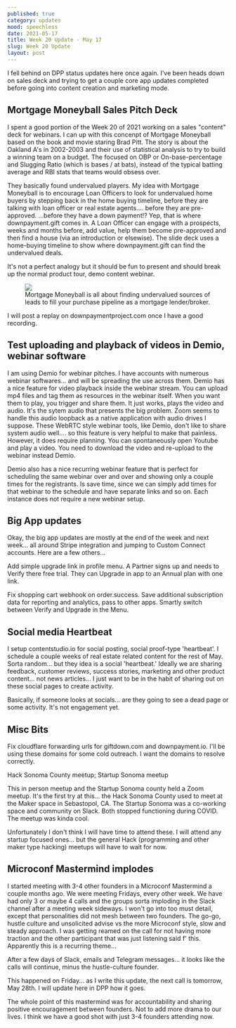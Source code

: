 ```yaml
---
published: true
category: updates
mood: speechless
date: 2021-05-17
title: Week 20 Update - May 17
slug: Week 20 Update
layout: post
---
```


I fell behind on DPP status updates here once again.  I've been heads down on sales deck and trying to get a couple core app updates completed before going into content creation and marketing mode.


## Mortgage Moneyball Sales Pitch Deck

I spent a good portion of the Week 20 of 2021 working on a sales "content" deck for webinars.   I can up with this concenpt of Mortgage Moneyball based on the book and movie staring Brad Pitt.  The story is about the Oakland A's in 2002-2003 and their use of statistical analysis to try to build a winning team on a budget.  The focused on OBP or On-base-percentage and Slugging Ratio (which is bases / at bats), instead of the typical batting average and RBI stats that teams would obsess over.  

They basically found undervalued players.  My idea with Mortgage Moneyball is to encourage Loan Officers to look for undervalued home buyers by stepping back in the home buying timeline, before they are talking with loan officer or real estate agents.... before they are pre-approved.  ...before they have a down payment!?  Yep, that is where downpayment.gift comes in.  A Loan Officer can engage with a prospects, weeks and months before, add value, help them become pre-approved and then find a house (via an introduction or elsewise).  The slide deck uses a home-buying timeline to show where downpayment.gift can find the undervalued deals.

It's not a perfect analogy but it should be fun to present and should break up the normal product tour, demo content webinar.

<figure class="aligncenter">
    <img width="" src="/assets/images/screenshots/mortgage-moneyball-slides.gif" />
    <figcaption>Mortgage Moneyball is all about finding undervalued sources of leads to fill your purchase pipeline as a mortgage lender/broker.</figcaption>
</figure>

I will post a replay on downpaymentproject.com once I have a good recording.

<!--more-->

## Test uploading and playback of videos in Demio, webinar software

I am using Demio for webinar pitches.  I have accounts with numerous webinar softwares... and will be spreading the use across them.  Demio has a nice feature for video playback inside the webinar stream. You can upload mp4 files and tag them as resources in the webinar itself.  When you want them to play, you trigger and share them.  It just works, plays the video and audio.   It's the sytem audio that presents the big problem.  Zoom seems to handle this audio loopback as a native application with audio drives I suppose.  These WebRTC style webinar tools, like Demio, don't like to share system audio well.... so this feature is very helpful to make that painless.  However, it does require planning. You can spontaneously open Youtube and play a video.  You need to download the video and re-upload to the webinar instead Demio.

Demio also has a nice recurring webinar feature that is perfect for scheduling the same webinar over and over and showing only a couple times for the registrants.   Is save time, since we can simply add times for that webinar to the schedule and have separate links and so on.   Each instance does not require a new webinar setup.


## Big App updates

Okay, the big app updates are mostly at the end of the week and next week... all around Stripe integration and jumping to Custom Connect accounts.  Here are a few others...

Add simple upgrade link in profile menu.  A Partner signs up and needs to Verify there free trial.  They can Upgrade in app to an Annual plan with one link.

Fix shopping cart webhook on order.success.  Save additional subscription data for reporting and analytics, pass to other apps.   Smartly switch between Verify and Upgrade in the Menu.

## Social media Heartbeat

I setup contentstudio.io for social posting, social proof-type 'heartbeat'.  I schedule a couple weeks of real estate related content for the rest of May.   Sorta random... but they idea is a social 'heartbeat.'   Ideally we are sharing feedback, customer reviews, success stories, marketing and other product content... not news articles... I just want to be in the habit of sharing out on these social pages to create activity. 

Basically, if someone looks at socials... are they going to see a dead page or some activity.  It's not engagement yet.

## Misc Bits

Fix cloudflare forwarding urls for giftdown.com and downpayment.io.  I'll be using these domains for some cold outreach.  I want the domains to resolve correctly.

Hack Sonoma County meetup; Startup Sonoma meetup

This in person meetup and the Startup Sonoma county held a Zoom meetup.  It's the first try at this... the Hack Sonoma County used to meet at the Maker space in Sebastopol, CA.   The Startup Sonoma was a co-working space and community on Slack. Both stopped functioning during COVID.  The meetup was kinda cool.

Unfortunately I don't think I will have time to attend these.   I will attend any startup focused ones... but the general Hack (programming and other maker type hacking) meetups will have to wait for now.

## Microconf Mastermind implodes

I started meeting with 3-4 other founders in a Microconf Mastermind a couple months ago.  We were meeting Fridays, every other week.  We have had only 3 or maybe 4 calls and the groups sorta imploding in the Slack channel after a meeting week sideways.  I won't go into too must detail, except that personalities did not mesh between two founders.  The go-go, hustle culture and unsolicited advise vs the more Microconf style, slow and steady approach.  I was getting reamed on the call for not having more traction and the other participant that was just listening said f' this.   Apparently this is a recurring theme...

After a few days of Slack, emails and Telegram messages... it looks like the calls will continue, minus the hustle-culture founder.

This happened on Friday... as I write this update, the next call is tomorrow, May 28th.  I will update here in DPP how it goes. 

The whole point of this mastermind was for accountability and sharing positive encouragement between founders.  Not to add more drama to our lives.  I think we have a good shot with just 3-4 founders attending now.  




    